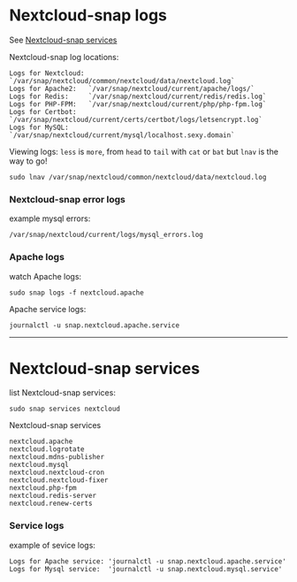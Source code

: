 # Nextcloud-snap logs

See [Nextcloud-snap services](https://github.com/scubamuc/scubamuc.github.io/blob/scubamuc/wiki-md/NEXTCLOUD.snap--services.md)

Nextcloud-snap log locations:
```
Logs for Nextcloud: `/var/snap/nextcloud/common/nextcloud/data/nextcloud.log`
Logs for Apache2:   `/var/snap/nextcloud/current/apache/logs/`
Logs for Redis:     `/var/snap/nextcloud/current/redis/redis.log`
Logs for PHP-FPM:   `/var/snap/nextcloud/current/php/php-fpm.log`
Logs for Certbot:   `/var/snap/nextcloud/current/certs/certbot/logs/letsencrypt.log`
Logs for MySQL:     `/var/snap/nextcloud/current/mysql/localhost.sexy.domain`
```

Viewing logs: `less` is `more`, from `head` to `tail` with `cat` or `bat` but `lnav` is the way to go!

```
sudo lnav /var/snap/nextcloud/common/nextcloud/data/nextcloud.log
```

### Nextcloud-snap error logs

example mysql errors:
```
/var/snap/nextcloud/current/logs/mysql_errors.log
```

### Apache logs

watch Apache logs:
```
sudo snap logs -f nextcloud.apache
```
Apache service logs:
```
journalctl -u snap.nextcloud.apache.service
```

----

# Nextcloud-snap services

list Nextcloud-snap services:
```
sudo snap services nextcloud
````

Nextcloud-snap services
```
nextcloud.apache           
nextcloud.logrotate        
nextcloud.mdns-publisher   
nextcloud.mysql            
nextcloud.nextcloud-cron   
nextcloud.nextcloud-fixer  
nextcloud.php-fpm          
nextcloud.redis-server     
nextcloud.renew-certs
```
### Service logs

example of sevice logs:
```
Logs for Apache service: 'journalctl -u snap.nextcloud.apache.service'
Logs for Mysql service:  'journalctl -u snap.nextcloud.mysql.service'
```
